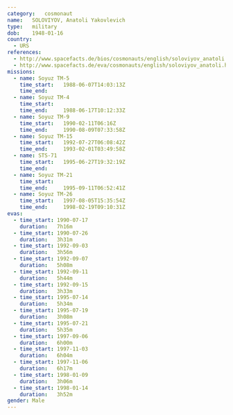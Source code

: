 ```yaml
---
category:	cosmonaut
name:	SOLOVIYOV, Anatoli Yakovlevich 
type:	military
dob:	1948-01-16
country:
  - URS
references:
  - http://www.spacefacts.de/bios/cosmonauts/english/soloviyov_anatoli.htm
  - http://www.spacefacts.de/eva/cosmonauts/english/soloviyov_anatoli.htm
missions:
  - name: Soyuz TM-5
    time_start:   1988-06-07T14:03:13Z
    time_end:     
  - name: Soyuz TM-4
    time_start:   
    time_end:     1988-06-17T10:12:33Z
  - name: Soyuz TM-9
    time_start:   1990-02-11T06:16Z
    time_end:     1990-08-09T07:33:58Z
  - name: Soyuz TM-15
    time_start:   1992-07-27T06:08:42Z
    time_end:     1993-02-01T03:49:58Z
  - name: STS-71
    time_start:   1995-06-27T19:32:19Z
    time_end:     
  - name: Soyuz TM-21
    time_start:   
    time_end:     1995-09-11T06:52:41Z
  - name: Soyuz TM-26
    time_start:   1997-08-05T15:35:54Z
    time_end:     1998-02-19T09:10:31Z
evas:
  - time_start: 1990-07-17
    duration:   7h16m
  - time_start: 1990-07-26
    duration:   3h31m
  - time_start: 1992-09-03
    duration:   3h56m
  - time_start: 1992-09-07
    duration:   5h08m
  - time_start: 1992-09-11
    duration:   5h44m
  - time_start: 1992-09-15
    duration:   3h33m
  - time_start: 1995-07-14
    duration:   5h34m
  - time_start: 1995-07-19
    duration:   3h08m
  - time_start: 1995-07-21
    duration:   5h35m
  - time_start: 1997-09-06
    duration:   6h00m
  - time_start: 1997-11-03
    duration:   6h04m
  - time_start: 1997-11-06
    duration:   6h17m
  - time_start: 1998-01-09
    duration:   3h06m
  - time_start: 1998-01-14
    duration:   3h52m
gender:	Male
---
```

